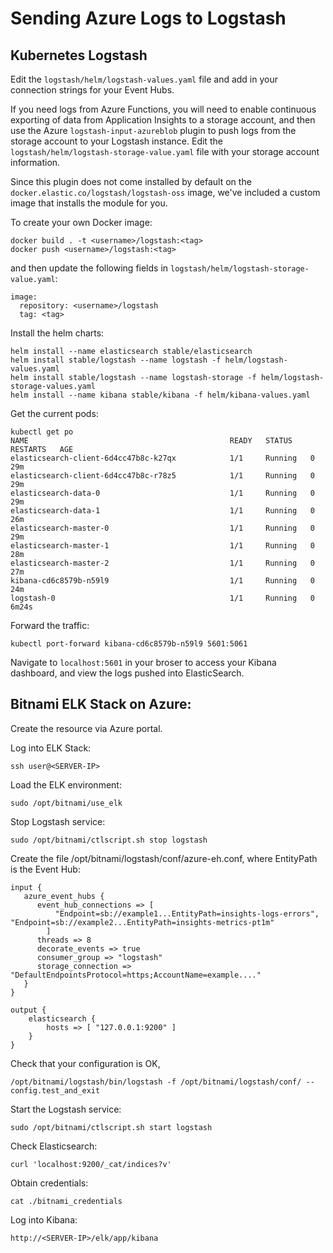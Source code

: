 # Sending Azure Logs to Logstash

## Kubernetes Logstash

Edit the `logstash/helm/logstash-values.yaml` file and add in your connection strings for your Event Hubs.

If you need logs from Azure Functions, you will need to enable continuous exporting of data from Application Insights to a storage account, and then use the Azure `logstash-input-azureblob` plugin to push logs from the storage account to your Logstash instance. Edit the `logstash/helm/logstash-storage-value.yaml` file with your storage account information.

Since this plugin does not come installed by default on the `docker.elastic.co/logstash/logstash-oss` image, we've included a custom image that installs the module for you. 

To create your own Docker image:
```
docker build . -t <username>/logstash:<tag>
docker push <username>/logstash:<tag>
```

and then update the following fields in `logstash/helm/logstash-storage-value.yaml`:
```
image: 
  repository: <username>/logstash
  tag: <tag>
```

Install the helm charts:
```
helm install --name elasticsearch stable/elasticsearch
helm install stable/logstash --name logstash -f helm/logstash-values.yaml
helm install stable/logstash --name logstash-storage -f helm/logstash-storage-values.yaml
helm install --name kibana stable/kibana -f helm/kibana-values.yaml
```

Get the current pods:
```
kubectl get po
NAME                                             READY   STATUS    RESTARTS   AGE
elasticsearch-client-6d4cc47b8c-k27qx            1/1     Running   0          29m
elasticsearch-client-6d4cc47b8c-r78z5            1/1     Running   0          29m
elasticsearch-data-0                             1/1     Running   0          29m
elasticsearch-data-1                             1/1     Running   0          26m
elasticsearch-master-0                           1/1     Running   0          29m
elasticsearch-master-1                           1/1     Running   0          28m
elasticsearch-master-2                           1/1     Running   0          27m
kibana-cd6c8579b-n59l9                           1/1     Running   0          24m
logstash-0                                       1/1     Running   0          6m24s
```

Forward the traffic:
```
kubectl port-forward kibana-cd6c8579b-n59l9 5601:5061
```

Navigate to `localhost:5601` in your broser to access your Kibana dashboard, and view the logs pushed into ElasticSearch.

## Bitnami ELK Stack on Azure:

Create the resource via Azure portal.

Log into ELK Stack:
```
ssh user@<SERVER-IP>
```


Load the ELK environment:
```
sudo /opt/bitnami/use_elk
```


Stop Logstash service:
```
sudo /opt/bitnami/ctlscript.sh stop logstash
```


Create the file /opt/bitnami/logstash/conf/azure-eh.conf, where EntityPath is the Event Hub:
```
input {
   azure_event_hubs {
      event_hub_connections => [
          "Endpoint=sb://example1...EntityPath=insights-logs-errors", "Endpoint=sb://example2...EntityPath=insights-metrics-pt1m"
        ]
      threads => 8
      decorate_events => true
      consumer_group => "logstash"
      storage_connection => "DefaultEndpointsProtocol=https;AccountName=example...."
   }
}

output {
    elasticsearch {
        hosts => [ "127.0.0.1:9200" ]
    }
}
```


Check that your configuration is OK, 
```
/opt/bitnami/logstash/bin/logstash -f /opt/bitnami/logstash/conf/ --config.test_and_exit
```


Start the Logstash service:
```
sudo /opt/bitnami/ctlscript.sh start logstash
```


Check Elasticsearch:
```
curl 'localhost:9200/_cat/indices?v'
```

Obtain credentials:
```
cat ./bitnami_credentials
```

Log into Kibana:
```
http://<SERVER-IP>/elk/app/kibana
```
